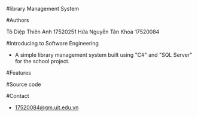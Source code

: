 #library Management System

#Authors

Tô Diệp Thiên Anh    17520251
Hứa Nguyễn Tân Khoa  17520084

#Introducing to Software Engineering 
* A simple library management system built using "C#" and "SQL Server" for the school project.

#Features

#Source code

#Contact
* 17520084@gm.uit.edu.vn
